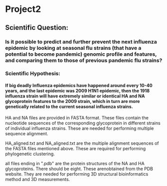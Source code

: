 # Project2

## Scientific Question: 
### Is it possible to predict and further prevent the next influenza epidemic by looking at seasonal flu strains (that have a potential to become pandemic) genomic profile and features, and comparing them to those of previous pandemic flu strains?

### Scientific Hypothesis:
#### If big deadly Influenza epidemics have happened around every 10-40 years, and the last epidemic was 2009 H1N1 epidemic, then the 1918 influenza strain will have extremely similar or identical HA and NA glycoprotein features to the 2009 strain, which in turn are more genetically related to the current seasonal influenza strains.

HA and NA files are provided in FASTA format. These files contain the nucleotide sequences of the corresponding glycoprotein in different strains of individual influenza strains. These are needed for performing multiple sequence alignment.

HA_aligned.txt and NA_aligned.txt are the multiple alignment sequences of the FASTA files mentioned above. These are required for performing phylogenetic clustering.

all files ending in ".pdb" are the protein structures of the NA and HA glycoproteins. There should be eight. These arenobtained from the PDB website. They are needed for performing 3D structural bioinformatics method and 3D measurements.
